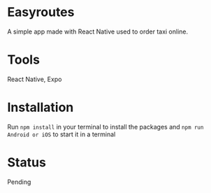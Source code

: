 # Easyroutes
A simple app made with React Native used to order taxi online.
# Tools
React Native, Expo
# Installation
Run ``` npm install ``` in your terminal to install the packages and ``` npm run Android or iOS ``` to start it in a terminal
# Status
Pending 
